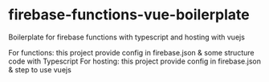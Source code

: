 # firebase-functions-vue-boilerplate
Boilerplate for firebase functions with typescript and hosting with vuejs

For functions: this project provide config in firebase.json & some structure code with Typescript
For hosting: this project provide config in firebase.json & step to use vuejs